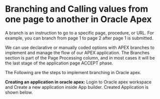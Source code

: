 # Branching and Calling values from one page to another in Oracle Apex

A branch is an instruction to go to a specific page, procedure, or URL. For example, you can
branch from page 1 to page 2 after page 1 is submitted.

We can use declarative or manually coded options with APEX branches to implement and
manage the flow of our APEX application. The Branches section is part of the Page Processing
column, and in most cases it will be the last stage of the application page ACCEPT phase.

The Following are the steps to implement branching in Oracle apex.

**Creating an application in oracle apex:** Login to Oracle apex workspace and Create a
new application inside App builder. Created Application is shown below.

